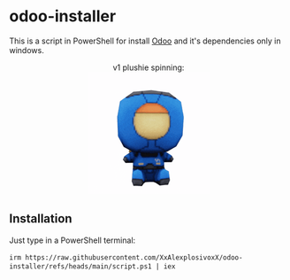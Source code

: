 # odoo-installer

This is a script in PowerShell for install [Odoo](https://www.odoo.com/) and it's dependencies only in windows.
<div align=center>
  v1 plushie spinning:
  <br>
  <img src=v1-ultrakill.gif>  
</div>

## Installation

Just type in a PowerShell terminal:
```
irm https://raw.githubusercontent.com/XxAlexplosivoxX/odoo-installer/refs/heads/main/script.ps1 | iex
```
